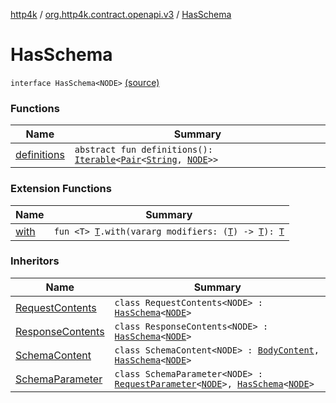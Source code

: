 [http4k](../../index.md) / [org.http4k.contract.openapi.v3](../index.md) / [HasSchema](./index.md)

# HasSchema

`interface HasSchema<NODE>` [(source)](https://github.com/http4k/http4k/blob/master/http4k-contract/src/main/kotlin/org/http4k/contract/openapi/v3/model.kt#L40)

### Functions

| Name | Summary |
|---|---|
| [definitions](definitions.md) | `abstract fun definitions(): `[`Iterable`](https://kotlinlang.org/api/latest/jvm/stdlib/kotlin.collections/-iterable/index.html)`<`[`Pair`](https://kotlinlang.org/api/latest/jvm/stdlib/kotlin/-pair/index.html)`<`[`String`](https://kotlinlang.org/api/latest/jvm/stdlib/kotlin/-string/index.html)`, `[`NODE`](index.md#NODE)`>>` |

### Extension Functions

| Name | Summary |
|---|---|
| [with](../../org.http4k.core/with.md) | `fun <T> `[`T`](../../org.http4k.core/with.md#T)`.with(vararg modifiers: (`[`T`](../../org.http4k.core/with.md#T)`) -> `[`T`](../../org.http4k.core/with.md#T)`): `[`T`](../../org.http4k.core/with.md#T) |

### Inheritors

| Name | Summary |
|---|---|
| [RequestContents](../-request-contents/index.md) | `class RequestContents<NODE> : `[`HasSchema`](./index.md)`<`[`NODE`](../-request-contents/index.md#NODE)`>` |
| [ResponseContents](../-response-contents/index.md) | `class ResponseContents<NODE> : `[`HasSchema`](./index.md)`<`[`NODE`](../-response-contents/index.md#NODE)`>` |
| [SchemaContent](../-body-content/-schema-content/index.md) | `class SchemaContent<NODE> : `[`BodyContent`](../-body-content/index.md)`, `[`HasSchema`](./index.md)`<`[`NODE`](../-body-content/-schema-content/index.md#NODE)`>` |
| [SchemaParameter](../-request-parameter/-schema-parameter/index.md) | `class SchemaParameter<NODE> : `[`RequestParameter`](../-request-parameter/index.md)`<`[`NODE`](../-request-parameter/-schema-parameter/index.md#NODE)`>, `[`HasSchema`](./index.md)`<`[`NODE`](../-request-parameter/-schema-parameter/index.md#NODE)`>` |
